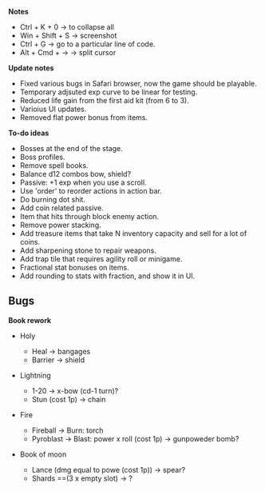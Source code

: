 **Notes**
- Ctrl + K + 0     -> to collapse all
- Win + Shift + S  -> screenshot
- Ctrl + G         -> go to a particular line of code.
- Alt + Cmd + ->   -> split cursor

**Update notes**
- Fixed various bugs in Safari browser, now the game should be playable.
- Temporary adjsuted exp curve to be linear for testing.
- Reduced life gain from the first aid kit (from 6 to 3).
- Varioius UI updates.
- Removed flat power bonus from items.


**To-do ideas**
- Bosses at the end of the stage.
- Boss profiles.
- Remove spell books.
- Balance d12 combos bow, shield?
- Passive: +1 exp when you use a scroll.
- Use 'order' to reorder actions in action bar.
- Do burning dot shit.
- Add coin related passive.
- Item that hits through block enemy action.
- Remove power stacking.
- Add treasure items that take N inventory capacity and sell for a lot of coins.
- Add sharpening stone to repair weapons.
- Add trap tile that requires agility roll or minigame.
- Fractional stat bonuses on items.
- Add rounding to stats with fraction, and show it in UI.

**Bugs**
-

**Book rework**
- Holy 
    - Heal -> bangages
    - Barrier -> shield

- Lightning
    - 1-20 -> x-bow (cd-1 turn)?
    - Stun (cost 1p) -> chain

- Fire
    - Fireball -> Burn: torch
    - Pyroblast -> Blast: power x roll (cost 1p) -> gunpoweder bomb?

- Book of moon
    - Lance (dmg equal to powe (cost 1p)) -> spear?
    - Shards ==(3 x empty slot) -> ?